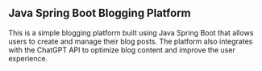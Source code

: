 <h2>Java Spring Boot Blogging Platform</h2>
This is a simple blogging platform built using Java Spring Boot that allows users to create and manage their blog posts. The platform also integrates with the ChatGPT API to optimize blog content and improve the user experience.

